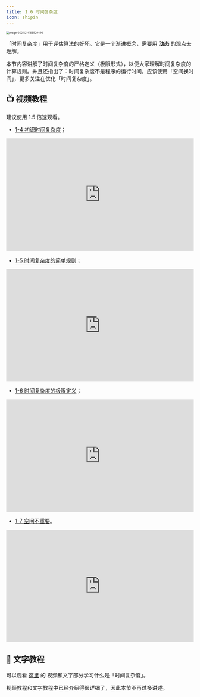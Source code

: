 ```yaml
---
title: 1.6 时间复杂度
icon: shipin
---
```


<img src="https://tva1.sinaimg.cn/large/008i3skNgy1gxdgv73hcfj32160ngjuy.jpg" alt="image-20211214165929496" style="zoom:50%;" />

「时间复杂度」用于评估算法的好坏。它是一个渐进概念，需要用 **动态** 的观点去理解。

本节内容讲解了时间复杂度的严格定义（极限形式），以便大家理解时间复杂度的计算规则。并且还指出了：时间复杂度不是程序的运行时间，应该使用「空间换时间」，更多关注在优化「时间复杂度」。

## :tv: **视频教程**

建议使用 1.5 倍速观看。

- [1-4 初识时间复杂度](https://www.bilibili.com/video/BV11h411h7nT?p=4)；

<div style="position: relative; padding: 30% 45%;">
<iframe style="position: absolute; width: 100%; height: 100%; left: 0; top: 0;" src="https://player.bilibili.com/player.html?aid=206484628&bvid=BV11h411h7nT&cid=362102911&page=4" frameborder="no" scrolling="no"></iframe>
</div>

- [1-5 时间复杂度的简单规则](https://www.bilibili.com/video/BV11h411h7nT?p=5)；

<div style="position: relative; padding: 30% 45%;">
<iframe style="position: absolute; width: 100%; height: 100%; left: 0; top: 0;" src="https://player.bilibili.com/player.html?aid=206484628&bvid=BV11h411h7nT&cid=362102911&page=5" frameborder="no" scrolling="no"></iframe>
</div>

- [1-6 时间复杂度的极限定义](https://www.bilibili.com/video/BV11h411h7nT?p=6)；

<div style="position: relative; padding: 30% 45%;">
<iframe style="position: absolute; width: 100%; height: 100%; left: 0; top: 0;" src="https://player.bilibili.com/player.html?aid=206484628&bvid=BV11h411h7nT&cid=362102911&page=6" frameborder="no" scrolling="no"></iframe>
</div>

- [1-7 空间不重要](https://www.bilibili.com/video/BV11h411h7nT?p=7)。

<div style="position: relative; padding: 30% 45%;">
<iframe style="position: absolute; width: 100%; height: 100%; left: 0; top: 0;" src="https://player.bilibili.com/player.html?aid=206484628&bvid=BV11h411h7nT&cid=362102911&page=7" frameborder="no" scrolling="no"></iframe>
</div>

## :notebook_with_decorative_cover: 文字教程

可以观看 [这里](https://leetcode-cn.com/leetbook/read/learning-algorithms-with-leetcode/553v4h/) 的 视频和文字部分学习什么是「时间复杂度」。

视频教程和文字教程中已经介绍得很详细了，因此本节不再过多讲述。
